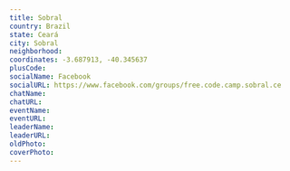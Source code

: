 ```yaml
---
title: Sobral
country: Brazil
state: Ceará
city: Sobral
neighborhood: 
coordinates: -3.687913, -40.345637
plusCode:
socialName: Facebook
socialURL: https://www.facebook.com/groups/free.code.camp.sobral.ce
chatName:
chatURL:
eventName:
eventURL:
leaderName:
leaderURL:
oldPhoto: 
coverPhoto:
---
```

